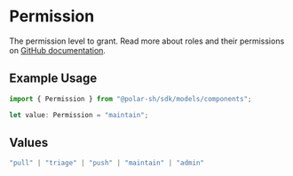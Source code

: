 # Permission

The permission level to grant. Read more about roles and their permissions on [GitHub documentation](https://docs.github.com/en/organizations/managing-user-access-to-your-organizations-repositories/managing-repository-roles/repository-roles-for-an-organization#permissions-for-each-role).

## Example Usage

```typescript
import { Permission } from "@polar-sh/sdk/models/components";

let value: Permission = "maintain";
```

## Values

```typescript
"pull" | "triage" | "push" | "maintain" | "admin"
```